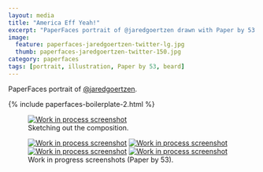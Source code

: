 ```yaml
---
layout: media
title: "America Eff Yeah!"
excerpt: "PaperFaces portrait of @jaredgoertzen drawn with Paper by 53 on an iPad."
image: 
  feature: paperfaces-jaredgoertzen-twitter-lg.jpg
  thumb: paperfaces-jaredgoertzen-twitter-150.jpg
category: paperfaces
tags: [portrait, illustration, Paper by 53, beard]
---
```


PaperFaces portrait of [@jaredgoertzen](http://twitter.com/jaredgoertzen).

{% include paperfaces-boilerplate-2.html %}

<figure>
	<a href="{{ site.url }}/images/paperfaces-jaredgoertzen-process-1-lg.jpg"><img src="{{ site.url }}/images/paperfaces-jaredgoertzen-process-1-750.jpg" alt="Work in process screenshot"></a>
	<figcaption>Sketching out the composition.</figcaption>
</figure>

<figure class="half">
	<a href="{{ site.url }}/images/paperfaces-jaredgoertzen-process-2-lg.jpg"><img src="{{ site.url }}/images/paperfaces-jaredgoertzen-process-2-600.jpg" alt="Work in process screenshot"></a>
	<a href="{{ site.url }}/images/paperfaces-jaredgoertzen-process-3-lg.jpg"><img src="{{ site.url }}/images/paperfaces-jaredgoertzen-process-3-600.jpg" alt="Work in process screenshot"></a>
	<a href="{{ site.url }}/images/paperfaces-jaredgoertzen-process-4-lg.jpg"><img src="{{ site.url }}/images/paperfaces-jaredgoertzen-process-4-600.jpg" alt="Work in process screenshot"></a>
	<a href="{{ site.url }}/images/paperfaces-jaredgoertzen-process-5-lg.jpg"><img src="{{ site.url }}/images/paperfaces-jaredgoertzen-process-5-600.jpg" alt="Work in process screenshot"></a>
	<figcaption>Work in progress screenshots (Paper by 53).</figcaption>
</figure>